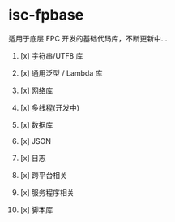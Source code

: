 # isc-fpbase

适用于底层 FPC 开发的基础代码库，不断更新中...

1. [x]  字符串/UTF8 库

2. [x] 通用泛型 / Lambda 库

3. [x] 网络库

4. [x] 多线程(开发中)

5. [x] 数据库

6. [x] JSON

7. [x] 日志

8. [x] 跨平台相关

9. [x] 服务程序相关

 10. [x] 脚本库

